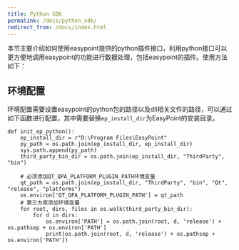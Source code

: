```yaml
---
title: Python SDK
permalink: /docs/python_sdk/
redirect_from: /docs/index.html
---
```


本节主要介绍如何使用easypoint提供的python插件接口，利用python接口可以更方便地调用easypoint的功能进行数据处理，包括easypoint的插件。使用方法如下：
## 环境配置
环境配置需要设置easypoint的python包的路径以及dll相关文件的路径，可以通过如下函数进行配置，其中需要替换`ep_install_dir`为EasyPoint的安装目录。
```
def init_ep_python():
    ep_install_dir = r"D:\Program Files\EasyPoint"
    py_path = os.path.join(ep_install_dir, ep_install_dir)
    sys.path.append(py_path)
    third_party_bin_dir = os.path.join(ep_install_dir, "ThirdParty", "bin")

    # 必须添加QT_QPA_PLATFORM_PLUGIN_PATH环境变量
    qt_path = os.path.join(ep_install_dir, "ThirdParty", "bin", "Qt", "release", "platforms")
    os.environ['QT_QPA_PLATFORM_PLUGIN_PATH'] = qt_path
    # 第三方库添加环境变量
    for root, dirs, files in os.walk(third_party_bin_dir):
        for d in dirs:
            os.environ['PATH'] = os.path.join(root, d, 'release') + os.pathsep + os.environ['PATH']
            print(os.path.join(root, d, 'release') + os.pathsep + os.environ['PATH'])
```
